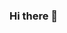 ### Hi there 👋

<!--
**china555/china555** is a ✨ _special_ ✨ repository because its `README.md` (this file) appears on your GitHub profile.
[![China's github stats](https://github-readme-stats.vercel.app/api?username=china555)](https://github.com/anuraghazra/github-readme-stats)


Here are some ideas to get you started:

- 🔭 I’m currently working on ...
- 🌱 I’m currently learning ...
- 👯 I’m looking to collaborate on ...
- 🤔 I’m looking for help with ...
- 💬 Ask me about ...
- 📫 How to reach me: ...
- 😄 Pronouns: ...
- ⚡ Fun fact: ...
-->
